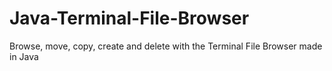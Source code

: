 # Java-Terminal-File-Browser
Browse, move, copy, create and delete with the Terminal File Browser made in Java
